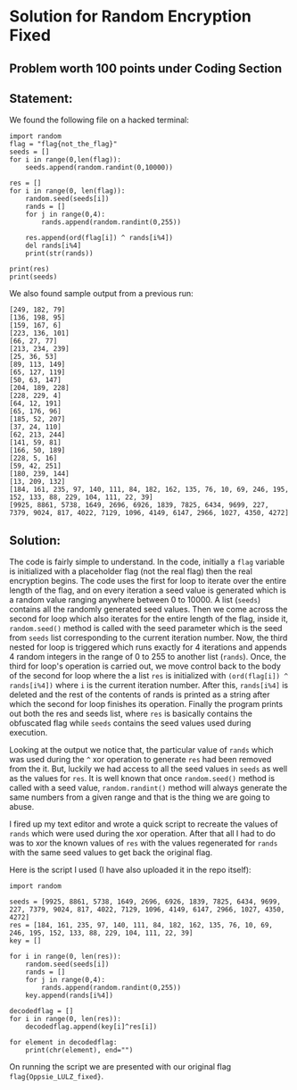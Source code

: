 # Solution for Random Encryption Fixed

## Problem worth 100 points under Coding Section

## Statement:

We found the following file on a hacked terminal:
```
import random
flag = "flag{not_the_flag}"
seeds = []
for i in range(0,len(flag)):
    seeds.append(random.randint(0,10000))

res = []
for i in range(0, len(flag)):
    random.seed(seeds[i])
    rands = []
    for j in range(0,4):
        rands.append(random.randint(0,255))

    res.append(ord(flag[i]) ^ rands[i%4])
    del rands[i%4]
    print(str(rands))

print(res)
print(seeds)
```
We also found sample output from a previous run:
```
[249, 182, 79]
[136, 198, 95]
[159, 167, 6]
[223, 136, 101]
[66, 27, 77]
[213, 234, 239]
[25, 36, 53]
[89, 113, 149]
[65, 127, 119]
[50, 63, 147]
[204, 189, 228]
[228, 229, 4]
[64, 12, 191]
[65, 176, 96]
[185, 52, 207]
[37, 24, 110]
[62, 213, 244]
[141, 59, 81]
[166, 50, 189]
[228, 5, 16]
[59, 42, 251]
[180, 239, 144]
[13, 209, 132]
[184, 161, 235, 97, 140, 111, 84, 182, 162, 135, 76, 10, 69, 246, 195, 152, 133, 88, 229, 104, 111, 22, 39]
[9925, 8861, 5738, 1649, 2696, 6926, 1839, 7825, 6434, 9699, 227, 7379, 9024, 817, 4022, 7129, 1096, 4149, 6147, 2966, 1027, 4350, 4272] 
```

## Solution:

The code is fairly simple to understand. In the code, initially a ```flag``` variable is initialized with a placeholder flag (not the real flag) then the real encryption begins. The code uses the first for loop to iterate over the entire length of the flag, and on every iteration a seed value is generated which is a random value ranging anywhere between 0 to 10000. A list (```seeds```) contains all the randomly generated seed values. Then we come across the second for loop which also iterates for the entire length of the flag, inside it, ```random.seed()``` method is called with the seed parameter which is the seed from ```seeds``` list corresponding to the current iteration number. Now, the third nested for loop is triggered which runs exactly for 4 iterations and appends 4 random integers in the range of 0 to 255 to another list (```rands```). Once, the third for loop's operation is carried out, we move control back to the body of the second for loop where the a list ```res``` is initialized with ```(ord(flag[i]) ^ rands[i%4])``` where ```i``` is the current iteration number. After this, ```rands[i%4]``` is deleted and the rest of the contents of rands is printed as a string after which the second for loop finishes its operation. Finally the program prints out both the res and seeds list, where ```res``` is basically contains the obfuscated flag while ```seeds``` contains the seed values used during execution.

Looking at the output we notice that, the particular value of ```rands``` which was used during the ```^``` xor operation to generate ```res``` had been removed from the it. But, luckily we had access to all the seed values in ```seeds``` as well as the values for ```res```. It is well known that once ```random.seed()``` method is called with a seed value, ```random.randint()``` method will always generate the same numbers from a given range and that is the thing we are going to abuse.

I fired up my text editor and wrote a quick script to recreate the values of ```rands``` which were used during the xor operation. After that all I had to do was to xor the known values of ```res``` with the values regenerated for ```rands``` with the same seed values to get back the original flag.

Here is the script I used (I have also uploaded it in the repo itself):
```
import random

seeds = [9925, 8861, 5738, 1649, 2696, 6926, 1839, 7825, 6434, 9699, 227, 7379, 9024, 817, 4022, 7129, 1096, 4149, 6147, 2966, 1027, 4350, 4272]
res = [184, 161, 235, 97, 140, 111, 84, 182, 162, 135, 76, 10, 69, 246, 195, 152, 133, 88, 229, 104, 111, 22, 39]
key = []

for i in range(0, len(res)):
    random.seed(seeds[i])
    rands = []
    for j in range(0,4):
        rands.append(random.randint(0,255))
    key.append(rands[i%4])

decodedflag = []
for i in range(0, len(res)):
    decodedflag.append(key[i]^res[i])

for element in decodedflag:
    print(chr(element), end="")
```

On running the script we are presented with our original flag ```flag{Oppsie_LULZ_fixed}```.
